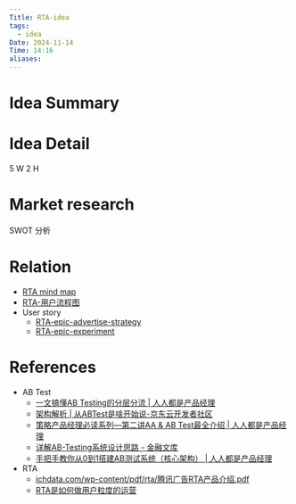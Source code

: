 ```yaml
---
Title: RTA-idea
tags:
  - idea
Date: 2024-11-14
Time: 14:16
aliases:
---
```


# Idea Summary


# Idea Detail

5 W 2 H

# Market research

SWOT 分析

# Relation

* [RTA mind map](obsidian://open?vault=note&file=mindmaps%2FRTA.xmind)
* [RTA-用户流程图](RTA-用户流程图.md)
* User story
	* [RTA-epic-advertise-strategy](RTA-epic-advertise-strategy.md)
	* [RTA-epic-experiment](RTA-epic-experiment.md)

# References

* AB Test
	* [一文搞懂AB Testing的分层分流 | 人人都是产品经理](https://www.woshipm.com/pd/1080730.html)
	* [架构解析 | 从ABTest是啥开始说-京东云开发者社区](https://developer.jdcloud.com/article/2297)
	* [策略产品经理必读系列—第二讲AA & AB Test最全介绍 | 人人都是产品经理](https://www.woshipm.com/pmd/5547672.html)
	* [详解AB-Testing系统设计思路 - 金融文库](https://www.jrwenku.com/46904.html)
	* [手把手教你从0到1搭建AB测试系统（核心架构） | 人人都是产品经理](https://woshipm.com/pd/1692294.html)
* RTA
	* [ichdata.com/wp-content/pdf/rta/腾讯广告RTA产品介绍.pdf](https://www.ichdata.com/wp-content/pdf/rta/%E8%85%BE%E8%AE%AF%E5%B9%BF%E5%91%8ARTA%E4%BA%A7%E5%93%81%E4%BB%8B%E7%BB%8D.pdf)
	* [RTA是如何做用户粒度的运营](https://tech.dewu.com/article?id=19)